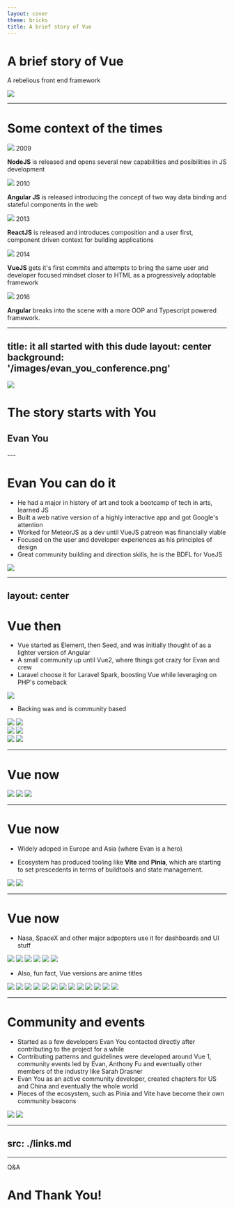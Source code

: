 ```yaml
---
layout: cover
theme: bricks
title: A brief story of Vue
---
```


# A brief story of Vue
A rebelious front end framework

<img class="max-h-100 float-right" src="/public/images/vue_logo.png">

<!--
VueJS is an mvvm Javascript framework para escribir
-->

---

# Some context of the times

<div  class="flex flex-row">
  
  <div v-click class="p-6 max-w-sm mx-auto bg-green rounded-xl shadow-lg flex flex-column items-center spacex-4">
    <div class="shrink-0 text-center max-w-sm">
      <img src="/images/nodejs_logo.png" />
      <span>2009</span>
      <p class="text-sm"><strong>NodeJS</strong> is released and opens several new capabilities and posibilities in JS development</p>
    </div>    
  </div>
  <div v-click class="p-6 max-w-sm mx-auto bg-green rounded-xl shadow-lg flex flex-column items-center spacex-4">
    <div class="shrink-0 text-center max-w-sm">
      <img src="/images/angularjs_logo.png" />
      <span>2010</span>
      <p class="text-sm"><strong>Angular JS</strong> is released introducing the concept of two way data binding and stateful components in the web</p>
    </div>        
  </div>

  <div v-click class="p-6 max-w-sm mx-auto bg-green rounded-xl shadow-lg flex flex-column items-center spacex-4">
    <div class="shrink-0 text-center max-w-sm">
      <img src="/images/react_logo.png" />
      <span>2013</span>
      <p class="text-sm"><strong>ReactJS</strong> is released and introduces composition and a user first, component driven context for building applications</p>
    </div>        
  </div>
  <div v-click class="p-6 max-w-sm mx-auto bg-green rounded-xl shadow-lg flex flex-column items-center spacex-4">
    <div class="shrink-0 text-center max-w-sm">
      <img src="/images/vue_logo.png" />
      <span>2014</span>
      <p class="text-sm"><strong>VueJS</strong> gets it's first commits and attempts to bring the same user and developer focused mindset closer to HTML as a progressively adoptable framework</p>
    </div>        
  </div>
  <div v-click class="p-6 max-w-sm mx-auto bg-green rounded-xl shadow-lg flex flex-column items-center spacex-4">
    <div class="shrink-0 text-center max-w-sm">
      <img src="/images/angular_logo.png" />
      <span>2016</span>
      <p class="text-sm"><strong>Angular</strong> breaks into the scene with a more OOP and Typescript powered framework.</p>
    </div>        
  </div>
</div>

<!-- a reminder that this style is always scoped -->
<style>
.slidev-vclick-target {
  transition: all 2000ms ease 10ms
}

.slidev-vclick-hidden {
  transform: scale(0);
}
</style>

<!-- 2004 Maven for Java -->
<!-- 2006 John Resig releases JQuery -->
<!-- 2010 backbone -->
<!-- 2013 Jordan Walke releases React -->
<!-- 2013 also saw the birth of Gulp by Erick Schoffstail -->
<!-- 2015 Chrome adds turbofan, growing the capabilities of the browser-->
<!-- Hasta 2021 angular js perdio support -->

---
title: it all started with this dude
layout: center
background: '/images/evan_you_conference.png'
---

<img v-click src="/images/evan_you_conference.png" />

# The story starts with You
<v-after>

## Evan You

<style>
.slidev-vclick-target {
  transition: all 1000ms ease 10ms
}

.slidev-vclick-hidden {
  transform: scale(0);
}
</style>

</v-after>
---

# Evan You can do it

- He had a major in history of art and took a bootcamp of tech in arts, learned JS
- Built a web native version of a highly interactive app and got Google's attention
- Worked for MeteorJS as a dev until VueJS patreon was financially viable
- Focused on the user and developer experiences as his principles of design
- Great community building and direction skills, he is the BDFL for VueJS

<img src="/images/evan_you_conference_long.jpeg" />

<!-- Other BDFLs: Guido Van Rossum Python, Linus Torvalds

He shifted to fully working on Vue when his Patreon checks got to 4K USD a month, today he is aroun d the 40KUSD a Month-->

---
layout: center
---

# Vue then

- Vue started as Element, then Seed, and was initially thought of as a lighter version of Angular
- A small community up until Vue2, where things got crazy for Evan and crew
- Laravel choose it for Laravel Spark, boosting Vue while leveraging on PHP's comeback

<img v-click class="h-32" src="/public/images/taylor_otwell_tweet_on_vue.png" />

<v-click>

- Backing was and is community based

</v-click>


<div class="flex w-full flex-row justify-center">

  <div class="shrink w-50">
    <img v-click class="object-contain w-28" src="/public/images/google_logo.png">
    <img v-after class="object-contain w-28" src="/public/images/angular_logo.png">
  </div>

  <div class="w-50">
    <img v-after class="object-contain w-28" src="/public/images/facebook_logo.webp">
    <img v-after class="object-contain w-28" src="/public/images/react_logo.png">
  </div>

  <div class="w-50">
    <img v-after class="object-contain w-28" src="/public/images/evan_face.png">
    <img v-after class="object-contain w-28" src="/public/images/vue_logo.png">
  </div>
</div>

<style>
.slidev-vclick-target {
  transition: all 1000ms ease 10ms
}

.slidev-vclick-hidden {
  transform: scale(0);
}
</style>

---

# Vue now

<div class="flex flex-wrap justify-center">
  <img class="m-5 max-h-140px" src="/public/images/git_angular.png" />
  <img class="m-5 max-h-140px" src="/public/images/git_vue.png" />
  <img class="m-5 max-h-140px" src="/public/images/git_react.png" />
</div>

---

# Vue now
- Widely adoped in Europe and Asia (where Evan is a hero)

<v-click>

- Ecosystem has produced tooling like <strong>Vite</strong> and <strong>Pinia</strong>, which are starting to set prescedents in terms of buildtools and state management.

<div class="flex justify-center">
  <img src="/public/images/vite_logo.svg" />
  <img src="/public/images/pinia_logo.svg" />
</div>

</v-click>

<style>
.slidev-vclick-target {
  transition: all 1000ms ease 10ms
}

.slidev-vclick-hidden {
  transform: scale(0);
}
</style>

---

# Vue now


<v-click>

- Nasa, SpaceX and other major adpopters use it for dashboards and UI stuff

<div class="bg-white flex flex-wrap justify-start">
  <img class="max-h-90px " src="/public/images/nitendo_logo.png"/>
  <img class="max-h-90px " src="/public/images/nasa_logo.jpeg"/>
  <img class="max-h-90px " src="/public/images/elon_logos.jpeg"/>
  <img class="max-h-90px " src="/public/images/behance_logo.webp"/>
  <img class="max-h-90px " src="/public/images/chesscom_logo.png"/>
  <img class="max-h-90px " src="/public/images/gitlab_logo.png"/>
</div>

</v-click>

<v-click>

- Also, fun fact, Vue versions are anime titles

</v-click>

<div class="flex flex-wrap justify-center">
  <img v-after class="max-h-110px " src="/public/images/versions/3.2.jpeg"/>
  <img v-after class="max-h-110px " src="/public/images/versions/3.0.jpeg"/>
  <img v-after class="max-h-110px " src="/public/images/versions/2.7.jpeg"/>
  <img v-after class="max-h-110px " src="/public/images/versions/2.6.jpeg"/>
  <img v-after class="max-h-110px " src="/public/images/versions/2.5.jpeg"/>
  <img v-after class="max-h-110px " src="/public/images/versions/2.4.jpeg"/>
  <img v-after class="max-h-110px " src="/public/images/versions/2.3.jpeg"/>
  <img v-after class="max-h-110px " src="/public/images/versions/2.2.jpeg"/>
  <img v-after class="max-h-110px " src="/public/images/versions/2.1.jpeg"/>
  <img v-after class="max-h-110px " src="/public/images/versions/2.0.jpeg"/>
  <img v-after class="max-h-110px " src="/public/images/versions/1.0.jpeg"/>
  <img v-after class="max-h-110px " src="/public/images/versions/0.12.jpeg"/>
  <img v-after class="max-h-110px " src="/public/images/versions/0.11.jpeg"/>
</div>

<style>
.slidev-vclick-target {
  transition: all 1000ms ease 10ms
}

.slidev-vclick-hidden {
  transform: scale(0);
}
</style>

<!-- 
3.2 August 5, 2021 Quintessential Quintuplets
3.1 June 7, 2021 Pluto
3.0 September 18, 2020 One Piece
2.7 July 1, 2022 Naruto
2.6 February 4, 2019 Macross
2.5 October 13, 2017 Level E
2.4 July 13, 2017 Kill la Kill
2.3 April 27, 2017 JoJo's Bizarre Adventure
2.2 February 26, 2017 Initial D
2.1 November 22, 2016 Hunter X Hunter
2.0 September 30, 2016 Ghost in the Shell
1.0 October 27, 2015 Evangelion 
0.12 June 12, 2015 Dragon Ball
0.11 November 7, 2014 Cowboy Bebop
0.10 March 23, 2014 Blade Runner
0.9 February 25, 2014 Animatrix
0.8 January 27, 2014
0.7 December 24, 2013
0.6 December 8, 2013

 -->


---

# Community and events
- Started as a few developers Evan You contacted directly after contributing to the project for a while
- Contributing patterns and guidelines were developed around Vue 1, community events led by Evan, Anthony Fu and eventually other members of the industry like Sarah Drasner
- Evan You as an active community developer, created chapters for US and China and eventually the whole world
- Pieces of the ecosystem, such as Pinia and Vite have become their own community beacons

<div class="flex justify-center">
  <img class="max-h-80" src="/public/images/vueamsterdam_one.png" />
  <img class="max-h-80" src="/public/images/vueamsterdam_2.jpeg" />
</div>

<!-- Links -->
---
src: ./links.md
---

---



<div class="h-full w-full flex justify-center place-content-center">
  <span>Q&A</span>
  <h1 class="text-2xl">And Thank You!</h1>
</div>

<logos-vue class="3x1 animate-ping" />
